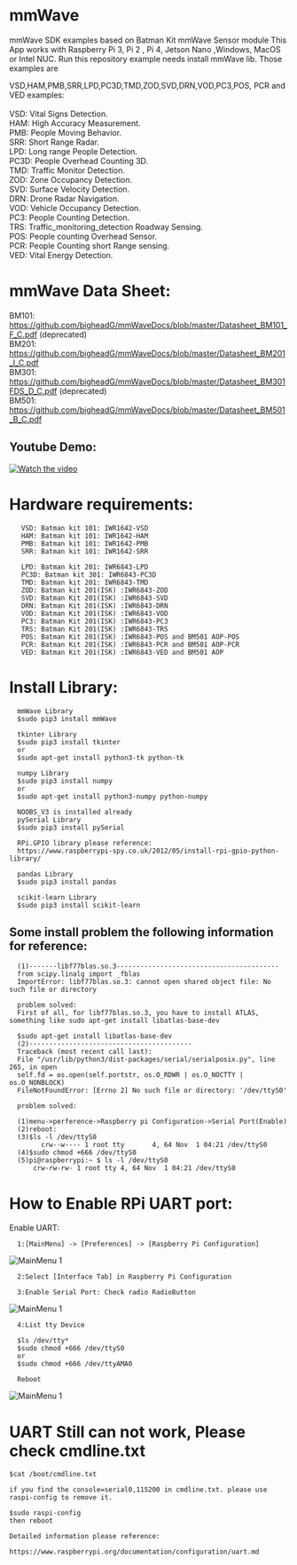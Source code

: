 # mmWave
mmWave SDK examples based on Batman Kit mmWave Sensor module
This App works with Raspberry Pi 3, Pi 2 , Pi 4, Jetson Nano ,Windows, MacOS or Intel NUC.
Run this repository example needs install mmWave lib. Those examples are<br/>

VSD,HAM,PMB,SRR,LPD,PC3D,TMD,ZOD,SVD,DRN,VOD,PC3,POS, PCR and VED examples:<br/><br/> 
VSD:	Vital Signs Detection.<br/> 
HAM:	High Accuracy Measurement.<br/>
PMB:	People Moving Behavior.<br/>
SRR:	Short Range Radar.<br/>
LPD:	Long range People Detection.<br/>
PC3D:	People Overhead Counting 3D.<br/>
TMD:	Traffic Monitor Detection.<br/>
ZOD:	Zone Occupancy Detection.<br/>
SVD:	Surface Velocity Detection.<br/>
DRN:	Drone Radar Navigation.<br/>
VOD:	Vehicle Occupancy Detection.<br/>
PC3:	People Counting Detection.<br/>
TRS:    Traffic_monitoring_detection Roadway Sensing.<br/>
POS:	People counting Overhead Sensor.<br/>
PCR:    People Counting short Range sensing.<br/>
VED:    Vital Energy Detection.

# mmWave Data Sheet:
BM101: https://github.com/bigheadG/mmWaveDocs/blob/master/Datasheet_BM101_F_C.pdf (deprecated) <br/> 
BM201: https://github.com/bigheadG/mmWaveDocs/blob/master/Datasheet_BM201_I_C.pdf <br/> 
BM301: https://github.com/bigheadG/mmWaveDocs/blob/master/Datasheet_BM301FDS_D_C.pdf (deprecated) <br/> 
BM501: https://github.com/bigheadG/mmWaveDocs/blob/master/Datasheet_BM501_B_C.pdf <br/> 

## Youtube Demo:

[![Watch the video](https://github.com/bigheadG/imageDir/blob/master/YouTube-icon-full_color.png)](https://www.youtube.com/playlist?list=PL4QD4eKmMP2WvnZ4I8-AomJjiYkygw3G2 "Watch the Video")
	
# Hardware requirements:
      
       VSD: Batman kit 101: IWR1642-VSD
       HAM: Batman kit 101: IWR1642-HAM
       PMB: Batman kit 101: IWR1642-PMB
       SRR: Batman kit 101: IWR1642-SRR
       
       LPD: Batman kit 201: IWR6843-LPD
       PC3D: Batman kit 301: IWR6843-PC3D
       TMD: Batman kit 201: IWR6843-TMD
       ZOD: Batman kit 201(ISK) :IWR6843-ZOD
       SVD: Batman Kit 201(ISK) :IWR6843-SVD
       DRN: Batman Kit 201(ISK) :IWR6843-DRN
       VOD: Batman Kit 201(ISK) :IWR6843-VOD
       PC3: Batman Kit 201(ISK) :IWR6843-PC3
       TRS: Batman Kit 201(ISK) :IWR6843-TRS
       POS: Batman Kit 201(ISK) :IWR6843-POS and BM501 AOP-POS
       PCR: Batman Kit 201(ISK) :IWR6843-PCR and BM501 AOP-PCR
       VED: Batman Kit 201(ISK) :IWR6843-VED and BM501 AOP 


# Install Library:
      mmWave Library
      $sudo pip3 install mmWave
      
      tkinter Library
      $sudo pip3 install tkinter
      or
      $sudo apt-get install python3-tk python-tk
      
      numpy Library
      $sudo pip3 install numpy
      or
      $sudo apt-get install python3-numpy python-numpy
      
      NOOBS_V3 is installed already
      pySerial Library
      $sudo pip3 install pySerial
      
      RPi.GPIO library please reference:
      https://www.raspberrypi-spy.co.uk/2012/05/install-rpi-gpio-python-library/
      
      pandas Library
      $sudo pip3 install pandas
      
      scikit-learn Library
      $sudo pip3 install scikit-learn
      
      
 ## Some install problem the following information for reference:
      (1)-------libf77blas.so.3-----------------------------------------
      from scipy.linalg import _fblas
      ImportError: libf77blas.so.3: cannot open shared object file: No such file or directory

      problem solved:
      First of all, for libf77blas.so.3, you have to install ATLAS, something like sudo apt-get install libatlas-base-dev

      $sudo apt-get install libatlas-base-dev
      (2)-----------------------------------------
      Traceback (most recent call last):
      File "/usr/lib/python3/dist-packages/serial/serialposix.py", line 265, in open
      self.fd = os.open(self.portstr, os.O_RDWR | os.O_NOCTTY | os.O_NONBLOCK)
      FileNotFoundError: [Errno 2] No such file or directory: '/dev/ttyS0'

      problem solved:

      (1)menu->perference->Raspberry pi Configuration->Serial Port(Enable)
      (2)reboot:
      (3)$ls -l /dev/ttyS0
            crw--w---- 1 root tty       4, 64 Nov  1 04:21 /dev/ttyS0
      (4)$sudo chmod +666 /dev/ttyS0
      (5)pi@raspberrypi:~ $ ls -l /dev/ttyS0
	      crw-rw-rw- 1 root tty 4, 64 Nov  1 04:21 /dev/ttyS0


# How to Enable RPi UART port:
Enable UART:

      1:[MainMenu] -> [Preferences] -> [Raspberry Pi Configuration]
      
![MainMenu 1](https://github.com/bigheadG/imageDir/blob/master/UART0.jpeg)         


      2:Select [Interface Tab] in Raspberry Pi Configuration
      
      3:Enable Serial Port: Check radio RadioButton

![MainMenu 1](https://github.com/bigheadG/imageDir/blob/master/UART1.jpeg) 

      4:List tty Device
      
      $ls /dev/tty*
      $sudo chmod +666 /dev/ttyS0
      or 
      $sudo chmod +666 /dev/ttyAMA0
      
      Reboot
      
![MainMenu 1](https://github.com/bigheadG/imageDir/blob/master/UART3.jpeg)  

# UART Still can not work, Please check cmdline.txt
	$cat /boot/cmdline.txt
	
	if you find the console=serial0,115200 in cmdline.txt. please use raspi-config to remove it.
	
	$sudo raspi-config 
	then reboot
	
	Detailed information please reference:
	
	https://www.raspberrypi.org/documentation/configuration/uart.md


